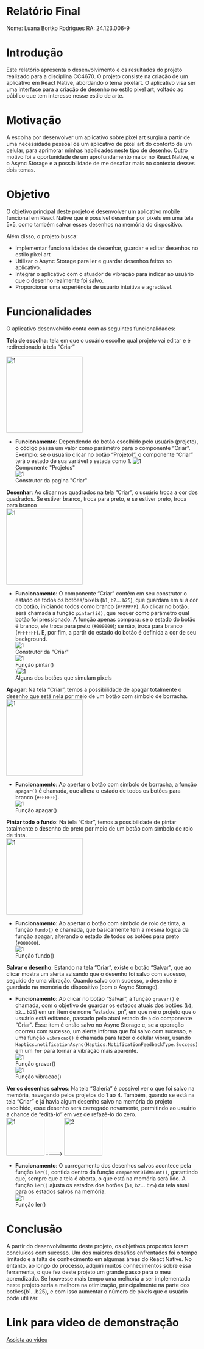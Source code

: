 # Relatório Final

Nome: Luana Bortko Rodrigues
RA: 24.123.006-9

# Introdução

Este relatório apresenta o desenvolvimento e os resultados do projeto realizado para a disciplina CC4670. O projeto consiste na criação de um aplicativo em React Native, abordando o tema pixelart. O aplicativo visa ser uma interface para a criação de desenho no estilo pixel art, voltado ao público que tem interesse nesse estilo de arte.

# Motivação

A escolha por desenvolver um aplicativo sobre pixel art surgiu a partir de uma necessidade pessoal de um aplicativo de pixel art do conforto de um celular, para aprimorar minhas habilidades neste tipo de desenho. Outro motivo foi a oportunidade de um aprofundamento maior no React Native, e o Async Storage e a possibilidade de me desafiar mais no contexto desses dois temas.

# Objetivo

O objetivo principal deste projeto é desenvolver um aplicativo mobile funcional em React Native que é possível desenhar por pixels em uma tela 5x5, como também salvar esses desenhos na memória do dispositivo.

Além disso, o projeto busca:

- Implementar funcionalidades de desenhar, guardar e editar desenhos no estilo pixel art 
- Utilizar o Async Storage para ler e guardar desenhos feitos no aplicativo.
- Integrar o aplicativo com o atuador de vibração para indicar ao usuário que o desenho realmente foi salvo.
- Proporcionar uma experiência de usuário intuitiva e agradável.

# Funcionalidades

O aplicativo desenvolvido conta com as seguintes funcionalidades:

**Tela de escolha**: tela em que o usuário escolhe qual projeto vai editar e é redirecionado à tela “Criar”  
<br><img src="./readmeImagens/im1.jpg" alt="1" width="200"/><br>
- **Funcionamento**: Dependendo do botão escolhido pelo usuário (projeto), o código passa um valor como parâmetro para o componente “Criar”. Exemplo: se o usuário clicar no botão “Projeto1”, o componente “Criar” terá o estado de sua variável `p` setada como 1.
<img src="./readmeImagens/im2.png" alt="1"/><br>Componente "Projetos"<br><img src="./readmeImagens/im3.png" alt="1"/><br>Construtor da pagina "Criar"

**Desenhar**: Ao clicar nos quadrados na tela “Criar”, o usuário troca a cor dos quadrados. Se estiver branco, troca para preto, e se estiver preto, troca para branco  
<img src="./readmeImagens/im4.jpg" alt="1" width="200"/><br>
- **Funcionamento**: O componente “Criar” contém em seu construtor o estado de todos os botões/pixels (`b1`, `b2`… `b25`), que guardam em si a cor do botão, iniciando todos como branco (`#FFFFFF`). Ao clicar no botão, será chamada a função `pintar(id)`, que requer como parâmetro qual botão foi pressionado. A função apenas compara: se o estado do botão é branco, ele troca para preto (`#000000`); se não, troca para branco (`#FFFFFF`). E, por fim, a partir do estado do botão é definida a cor de seu background.  
<img src="./readmeImagens/im5.png" alt="1"/><br>Construtor da "Criar"<br><img src="./readmeImagens/im6.png" alt="1"/><br>Função pintar()<br>)<img src="./readmeImagens/im7.png" alt="1"/><br>Alguns dos botões que simulam pixels

**Apagar**: Na tela “Criar”, temos a possibilidade de apagar totalmente o desenho que está nela por meio de um botão com símbolo de borracha.  
<img src="./readmeImagens/im8.jpg" alt="1" width="200"/><br> 
- **Funcionamento**: Ao apertar o botão com símbolo de borracha, a função `apagar()` é chamada, que altera o estado de todos os botões para branco (`#FFFFFF`).  
<img src="./readmeImagens/im9.png" alt="1"/><br>Função apagar()

**Pintar todo o fundo**: Na tela “Criar”, temos a possibilidade de pintar totalmente o desenho de preto por meio de um botão com símbolo de rolo de tinta.  
<img src="./readmeImagens/im10.jpg" alt="1" width="200"/><br>
- **Funcionamento**: Ao apertar o botão com símbolo de rolo de tinta, a função `fundo()` é chamada, que basicamente tem a mesma lógica da função apagar, alterando o estado de todos os botões para preto (`#000000`).  
<img src="./readmeImagens/im11.png" alt="1"/><br>Função fundo()

**Salvar o desenho**: Estando na tela “Criar”, existe o botão “Salvar”, que ao clicar mostra um alerta avisando que o desenho foi salvo com sucesso, seguido de uma vibração. Quando salvo com sucesso, o desenho é guardado na memória do dispositivo (com o Async Storage).  
- **Funcionamento**: Ao clicar no botão “Salvar”, a função `gravar()` é chamada, com o objetivo de guardar os estados atuais dos botões (`b1`, `b2`… `b25`) em um item de nome “estados_pn”, em que `n` é o projeto que o usuário está editando, passado pelo atual estado de `p` do componente “Criar”. Esse item é então salvo no Async Storage e, se a operação ocorreu com sucesso, um alerta informa que foi salvo com sucesso, e uma função `vibracao()` é chamada para fazer o celular vibrar, usando `Haptics.notificationAsync(Haptics.NotificationFeedbackType.Success)` em um `for` para tornar a vibração mais aparente.  
<img src="./readmeImagens/im14.png" alt="1"/><br>Função gravar()<br><img src="./readmeImagens/im15.png" alt="1"/><br>Função vibracao()

**Ver os desenhos salvos**: Na tela “Galeria” é possível ver o que foi salvo na memória, navegando pelos projetos do 1 ao 4. Também, quando se está na tela “Criar” e já havia algum desenho salvo na memória do projeto escolhido, esse desenho será carregado novamente, permitindo ao usuário a chance de “editá-lo” em vez de refazê-lo do zero.  
<img src="./readmeImagens/im12.jpg" alt="1" width="100"/> ----> <img src="./readmeImagens/im13.jpg" alt="2" width="100"/> 
- **Funcionamento**: O carregamento dos desenhos salvos acontece pela função `ler()`, contida dentro da função `componentDidMount()`, garantindo que, sempre que a tela é aberta, o que está na memória será lido. A função `ler()` ajusta os estados dos botões (`b1`, `b2`… `b25`) da tela atual para os estados salvos na memória.  
<img src="./readmeImagens/im16.png" alt="1"/><br>Função ler()


# Conclusão

A partir do desenvolvimento deste projeto, os objetivos propostos foram concluídos com sucesso. Um dos maiores desafios enfrentados foi o tempo limitado e a falta de conhecimento em algumas áreas do React Native. No entanto, ao longo do processo, adquiri muitos conhecimentos sobre essa ferramenta, o que fez deste projeto um grande passo para o meu aprendizado. Se houvesse mais tempo uma melhoria a ser implementada neste projeto seria a melhora na otimização, principalmente na parte dos botões(b1…b25), e com isso aumentar o número de pixels que o usuário pode utilizar. 

# Link para video de demonstração

[Assista ao vídeo](https://youtube.com/shorts/27BL-3otl-I?feature=share)

